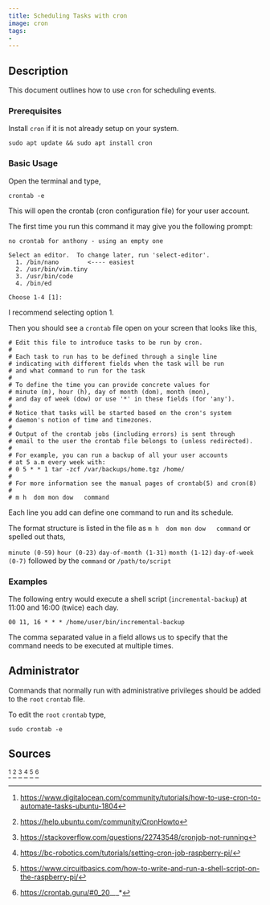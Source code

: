 ```yaml
---
title: Scheduling Tasks with cron
image: cron
tags:
- 
---
```

## Description

This document outlines how to use `cron` for scheduling events.

### Prerequisites

Install `cron` if it is not already setup on your system.

`sudo apt update && sudo apt install cron`

### Basic Usage

Open the terminal and type,

`crontab -e`

This will open the crontab (cron configuration file) for your user account.

The first time you run this command it may give you the following prompt:

```
no crontab for anthony - using an empty one

Select an editor.  To change later, run 'select-editor'.
  1. /bin/nano        <---- easiest
  2. /usr/bin/vim.tiny
  3. /usr/bin/code
  4. /bin/ed

Choose 1-4 [1]: 
```

I recommend selecting option 1.

Then you should see a `crontab` file open on your screen that looks like this,

```
# Edit this file to introduce tasks to be run by cron.
# 
# Each task to run has to be defined through a single line
# indicating with different fields when the task will be run
# and what command to run for the task
# 
# To define the time you can provide concrete values for
# minute (m), hour (h), day of month (dom), month (mon),
# and day of week (dow) or use '*' in these fields (for 'any').
# 
# Notice that tasks will be started based on the cron's system
# daemon's notion of time and timezones.
# 
# Output of the crontab jobs (including errors) is sent through
# email to the user the crontab file belongs to (unless redirected).
# 
# For example, you can run a backup of all your user accounts
# at 5 a.m every week with:
# 0 5 * * 1 tar -zcf /var/backups/home.tgz /home/
# 
# For more information see the manual pages of crontab(5) and cron(8)
# 
# m h  dom mon dow   command

```

Each line you add can define one command to run and its schedule.

The format structure is listed in the file as `m h  dom mon dow   command` or spelled out thats,

`minute (0-59)` `hour (0-23)` `day-of-month (1-31)` `month (1-12)` `day-of-week (0-7)` followed by the `command` or `/path/to/script`

### Examples

The following entry would execute a shell script (`incremental-backup`) at 11:00 and 16:00 (twice) each day.

`00 11, 16 * * * /home/user/bin/incremental-backup`

The comma separated value in a field allows us to specify that the command needs to be executed at multiple times.

## Administrator

Commands that normally run with administrative privileges should be added to the `root` `crontab` file.

To edit the `root` `crontab` type,

`sudo crontab -e`

## Sources

[^1] [^2] [^3] [^4] [^5] [^6]

[^1]: https://www.digitalocean.com/community/tutorials/how-to-use-cron-to-automate-tasks-ubuntu-1804

[^2]: https://help.ubuntu.com/community/CronHowto

[^3]: https://stackoverflow.com/questions/22743548/cronjob-not-running

[^4]: https://bc-robotics.com/tutorials/setting-cron-job-raspberry-pi/

[^5]: https://www.circuitbasics.com/how-to-write-and-run-a-shell-script-on-the-raspberry-pi/

[^6]: https://crontab.guru/#0_20_*_*_*